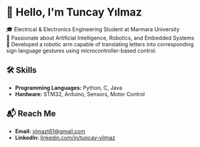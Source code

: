 # 🙋 Hello, I'm Tuncay Yılmaz

🎓 Electrical & Electronics Engineering Student at Marmara University  
🤖 Passionate about Artificial Intelligence, Robotics, and Embedded Systems  
🦾 Developed a robotic arm capable of translating letters into corresponding sign language gestures using microcontroller-based control.

## 🛠 Skills
- **Programming Languages:** Python, C, Java  
- **Hardware:** STM32, Arduino, Sensors, Motor Control

## 📬 Reach Me
- **Email:** [ylmazt61@gmail.com](mailto:ylmazt61@gmail.com)  
- **LinkedIn:** [linkedin.com/in/tuncay-yilmaz](https://linkedin.com/in/tuncay-yilmaz)
